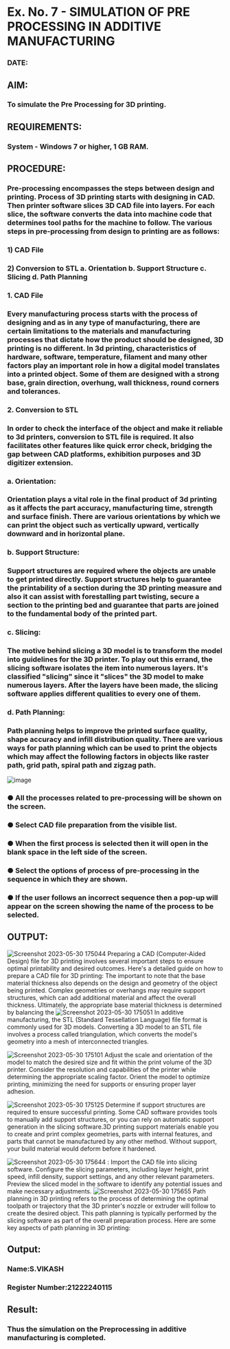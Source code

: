 # Ex. No. 7 - SIMULATION OF PRE PROCESSING IN ADDITIVE MANUFACTURING
### DATE: 
## AIM:
### To simulate the Pre Processing for 3D printing.

## REQUIREMENTS:
### System - Windows 7 or higher, 1 GB RAM.

## PROCEDURE:
### Pre-processing encompasses the steps between design and printing. Process of 3D printing starts with designing in CAD. Then printer software slices 3D CAD file into layers. For each slice, the software converts the data into machine code that determines tool paths for the machine to follow. The various steps in pre-processing from design to printing are as follows:

### 1)	CAD File
### 2)	Conversion to STL a. Orientation b. Support Structure c. Slicing d. Path Planning

### 1. CAD File
### Every manufacturing process starts with the process of designing and as in any type of manufacturing, there are certain limitations to the materials and manufacturing processes that dictate how the product should be designed, 3D printing is no different. In 3d printing, characteristics of hardware, software, temperature, filament and many other factors play an important role in how a digital model translates into a printed object. Some of them are designed with a strong base, grain direction, overhung, wall thickness, round corners and tolerances.

### 2. Conversion to STL
### In order to check the interface of the object and make it reliable to 3d printers, conversion to STL file is required. It also facilitates other features like quick error check, bridging the gap between CAD platforms, exhibition purposes and 3D digitizer extension.

### a. Orientation:
### Orientation plays a vital role in the final product of 3d printing as it affects the part accuracy, manufacturing time, strength and surface finish. There are various orientations by which we can print the object such as vertically upward, vertically downward and in horizontal plane.

### b. Support Structure:
### Support structures are required where the objects are unable to get printed directly. Support structures help to guarantee the printability of a section during the 3D printing measure and also it can assist with forestalling part twisting, secure a section to the printing bed and guarantee that parts are joined to the fundamental body of the printed part.

### c. Slicing:
### The motive behind slicing a 3D model is to transform the model into guidelines for the 3D printer. To play out this errand, the slicing software isolates the item into numerous layers. It's classified "slicing" since it "slices" the 3D model to make numerous layers. After the layers have been made, the slicing software applies different qualities to every one of them.

### d. Path Planning:
### Path planning helps to improve the printed surface quality, shape accuracy and infill distribution quality. There are various ways for path planning which can be used to print the objects which may affect the following factors in objects like raster path, grid path, spiral path and zigzag path.

![image](https://github.com/Sellakumar1987/Ex.-No.-7---SIMULATION-OF-PRE--PROCESSING-IN-ADDITIVE-MANUFACTURING/assets/113594316/baef8515-67d7-4c96-accc-4ee88035c9e7)

### ●	All the processes related to pre-processing will be shown on the screen.
### ●	Select CAD file preparation from the visible list.
### ●	When the first process is selected then it will open in the blank space in the left side of the screen.
### ●	Select the options of process of pre-processing in the sequence in which they are shown.
### ●	If the user follows an incorrect sequence then a pop-up will appear on the screen showing the name of the process to be selected.

## OUTPUT:
![Screenshot 2023-05-30 175044](https://github.com/BaskaranV15/Ex.-No.-7---SIMULATION-OF-PRE--PROCESSING-IN-ADDITIVE-MANUFACTURING/assets/118703522/439f8c3f-3ea6-4554-8c09-e2a1fb620524)
Preparing a CAD (Computer-Aided Design) file for 3D printing involves several important steps to ensure optimal printability and desired outcomes. Here's a detailed guide on how to prepare a CAD file for 3D printing:
The important to note that the base material thickness also depends on the design and geometry of the object being printed. Complex geometries or overhangs may require support structures, which can add additional material and affect the overall thickness.
Ultimately, the appropriate base material thickness is determined by balancing the
![Screenshot 2023-05-30 175051](https://github.com/BaskaranV15/Ex.-No.-7---SIMULATION-OF-PRE--PROCESSING-IN-ADDITIVE-MANUFACTURING/assets/118703522/0de329f9-1c7d-4f90-a758-c6c0359480c4)
In additive manufacturing, the STL (Standard Tessellation Language) file format is commonly used for 3D models. Converting a 3D model to an STL file involves a process called triangulation, which converts the model's geometry into a mesh of interconnected triangles.

![Screenshot 2023-05-30 175101](https://github.com/BaskaranV15/Ex.-No.-7---SIMULATION-OF-PRE--PROCESSING-IN-ADDITIVE-MANUFACTURING/assets/118703522/fa753fc8-5d70-4c63-bddd-e9b4ec5fce10)
 Adjust the scale and orientation of the model to match the desired size and fit within the print volume of the 3D printer. Consider the resolution and capabilities of the printer while determining the appropriate scaling factor. Orient the model to optimize printing, minimizing the need for supports or ensuring proper layer adhesion.
 
![Screenshot 2023-05-30 175125](https://github.com/BaskaranV15/Ex.-No.-7---SIMULATION-OF-PRE--PROCESSING-IN-ADDITIVE-MANUFACTURING/assets/118703522/1e34d0c6-7783-41f9-9685-f84b477e21a7)
 Determine if support structures are required to ensure successful printing. Some CAD software provides tools to manually add support structures, or you can rely on automatic support generation in the slicing software.3D printing support materials enable you to create and print complex geometries, parts with internal features, and parts that cannot be manufactured by any other method. Without support, your build material would deform before it hardened.

![Screenshot 2023-05-30 175644](https://github.com/BaskaranV15/Ex.-No.-7---SIMULATION-OF-PRE--PROCESSING-IN-ADDITIVE-MANUFACTURING/assets/118703522/595f17af-19f4-4c82-8f2d-ad66dc572c28)
: Import the CAD file into slicing software. Configure the slicing parameters, including layer height, print speed, infill density, support settings, and any other relevant parameters. Preview the sliced model in the software to identify any potential issues and make necessary adjustments.
![Screenshot 2023-05-30 175655](https://github.com/BaskaranV15/Ex.-No.-7---SIMULATION-OF-PRE--PROCESSING-IN-ADDITIVE-MANUFACTURING/assets/118703522/fb5740cd-c5e0-4ce5-86a4-a4c27f6c5d34)
Path planning in 3D printing refers to the process of determining the optimal toolpath or trajectory that the 3D printer's nozzle or extruder will follow to create the desired object. This path planning is typically performed by the slicing software as part of the overall preparation process. Here are some key aspects of path planning in 3D printing:


## Output:

### Name:S.VIKASH
### Register Number:21222240115

## Result: 
### Thus the simulation on the Preprocessing in additive manufacturing is completed.
